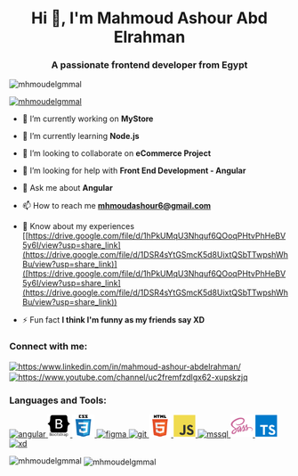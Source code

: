 <h1 align="center">Hi 👋, I'm Mahmoud Ashour Abd Elrahman</h1>
<h3 align="center">A passionate frontend developer from Egypt</h3>

<p align="left"> <img src="https://komarev.com/ghpvc/?username=mhmoudelgmmal&label=Profile%20views&color=0e75b6&style=flat" alt="mhmoudelgmmal" /> </p>

<p align="left"> <a href="https://github.com/ryo-ma/github-profile-trophy"><img src="https://github-profile-trophy.vercel.app/?username=mhmoudelgmmal" alt="mhmoudelgmmal" /></a> </p>

- 🔭 I’m currently working on **MyStore**

- 🌱 I’m currently learning **Node.js**

- 👯 I’m looking to collaborate on **eCommerce Project**

- 🤝 I’m looking for help with **Front End Development - Angular**

- 💬 Ask me about **Angular**

- 📫 How to reach me **mhmoudashour6@gmail.com**

- 📄 Know about my experiences [[https://drive.google.com/file/d/1hPkUMqU3Nhquf6QOoqPHtvPhHeBV5y6I/view?usp=share_link](https://drive.google.com/file/d/1DSR4sYtGSmcK5d8UixtQSbTTwpshWhBu/view?usp=share_link)]([https://drive.google.com/file/d/1hPkUMqU3Nhquf6QOoqPHtvPhHeBV5y6I/view?usp=share_link](https://drive.google.com/file/d/1DSR4sYtGSmcK5d8UixtQSbTTwpshWhBu/view?usp=share_link))

- ⚡ Fun fact **I think I'm funny as my friends say XD**

<h3 align="left">Connect with me:</h3>
<p align="left">
<a href="https:/www.linkedin.com/in/mahmoud-ashour-abdelrahman/" target="blank"><img align="center" src="https:/www.linkedin.com/in/mahmoud-ashour-abdelrahman/" alt="https:/www.linkedin.com/in/mahmoud-ashour-abdelrahman/" height="30" width="40" /></a>
<a href="https://www.youtube.com/c/https://www.youtube.com/channel/uc2fremfzdlgx62-xupskzjq" target="blank"><img align="center" src="https://raw.githubusercontent.com/rahuldkjain/github-profile-readme-generator/master/src/images/icons/Social/youtube.svg" alt="https://www.youtube.com/channel/uc2fremfzdlgx62-xupskzjq" height="30" width="40" /></a>
</p>

<h3 align="left">Languages and Tools:</h3>
<p align="left"> <a href="https://angular.io" target="_blank" rel="noreferrer"> <img src="https://angular.io/assets/images/logos/angular/angular.svg" alt="angular" width="40" height="40"/> </a> <a href="https://getbootstrap.com" target="_blank" rel="noreferrer"> <img src="https://raw.githubusercontent.com/devicons/devicon/master/icons/bootstrap/bootstrap-plain-wordmark.svg" alt="bootstrap" width="40" height="40"/> </a> <a href="https://www.w3schools.com/css/" target="_blank" rel="noreferrer"> <img src="https://raw.githubusercontent.com/devicons/devicon/master/icons/css3/css3-original-wordmark.svg" alt="css3" width="40" height="40"/> </a> <a href="https://www.figma.com/" target="_blank" rel="noreferrer"> <img src="https://www.vectorlogo.zone/logos/figma/figma-icon.svg" alt="figma" width="40" height="40"/> </a> <a href="https://git-scm.com/" target="_blank" rel="noreferrer"> <img src="https://www.vectorlogo.zone/logos/git-scm/git-scm-icon.svg" alt="git" width="40" height="40"/> </a> <a href="https://www.w3.org/html/" target="_blank" rel="noreferrer"> <img src="https://raw.githubusercontent.com/devicons/devicon/master/icons/html5/html5-original-wordmark.svg" alt="html5" width="40" height="40"/> </a> <a href="https://developer.mozilla.org/en-US/docs/Web/JavaScript" target="_blank" rel="noreferrer"> <img src="https://raw.githubusercontent.com/devicons/devicon/master/icons/javascript/javascript-original.svg" alt="javascript" width="40" height="40"/> </a> <a href="https://www.microsoft.com/en-us/sql-server" target="_blank" rel="noreferrer"> <img src="https://www.svgrepo.com/show/303229/microsoft-sql-server-logo.svg" alt="mssql" width="40" height="40"/> </a> <a href="https://sass-lang.com" target="_blank" rel="noreferrer"> <img src="https://raw.githubusercontent.com/devicons/devicon/master/icons/sass/sass-original.svg" alt="sass" width="40" height="40"/> </a> <a href="https://www.typescriptlang.org/" target="_blank" rel="noreferrer"> <img src="https://raw.githubusercontent.com/devicons/devicon/master/icons/typescript/typescript-original.svg" alt="typescript" width="40" height="40"/> </a> <a href="https://www.adobe.com/products/xd.html" target="_blank" rel="noreferrer"> <img src="https://cdn.worldvectorlogo.com/logos/adobe-xd.svg" alt="xd" width="40" height="40"/> </a> </p>

<p><img align="left" src="https://github-readme-stats.vercel.app/api/top-langs?username=mhmoudelgmmal&show_icons=true&locale=en&layout=compact" alt="mhmoudelgmmal" /></p>

<p>&nbsp;<img align="center" src="https://github-readme-stats.vercel.app/api?username=mhmoudelgmmal&show_icons=true&locale=en" alt="mhmoudelgmmal" /></p>
